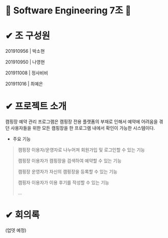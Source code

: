 # 🐥 Software Engineering 7조 🐥



# ✔ 조 구성원

 201910956 | 박소현
 
 201910950 | 나영현
 
 201911008 | 정사비비
 
 201911016 | 최예은

# ✔ 프로젝트 소개

 캠핑장 예약 관리 프로그램은 캠핑장 전용 플랫폼의 부재로 인해서 예약에 어려움을 겪던 사용자들을 위한 모든 캠핑장을 한 프로그램 내에서 확인이 가능한 시스템이다.
 
* 주요 기능

 > 캠핑장 이용자/운영자로 나누어져 회원가입 및 로그인할 수 있는 기능
 > 
 > 캠핑장 이용자가 캠핑장을 검색하여 예약할 수 있는 기능
 > 
 > 캠핑장 운영자가 자신의 캠핑장을 등록할 수 있는 기능
 > 
 > 캠핑자 이용자가 이용 후기를 작성할 수 있는 기능
 > 
 > ...

 
 # ✔ 회의록
 
 (업뎃 예정)
